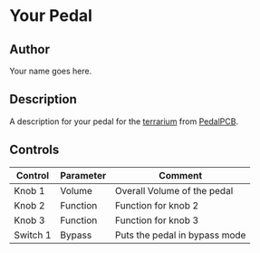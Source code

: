 # Your Pedal

## Author

Your name goes here.

## Description

A description for your pedal for the [terrarium](https://www.pedalpcb.com/product/pcb351/) from [PedalPCB](https://www.pedalpcb.com).

## Controls

| Control | Parameter | Comment |
| --- | --- | --- |
| Knob 1 | Volume | Overall Volume of the pedal |
| Knob 2 | Function | Function for knob 2 |
| Knob 3 | Function | Function for knob 3 |
| Switch 1 | Bypass | Puts the pedal in bypass mode |

